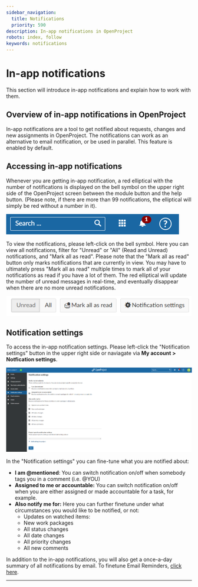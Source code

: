```yaml
---
sidebar_navigation:
  title: Notifications
  priority: 590
description: In-app notifications in OpenProject
robots: index, follow
keywords: notifications
---
```

# In-app notifications

This section will introduce in-app notifications and explain how to work with them. 



## Overview of in-app notifications in OpenProject

In-app notifications are a tool to get notified about requests, changes and new assignments in OpenProject. The notifications can work as an alternative to email notification, or be used in parallel. This feature is enabled by default.

## Accessing in-app notifications

Whenever you are getting in-app notification, a red elliptical with the number of notifications is displayed on the bell symbol on the upper right side of the OpenProject screen between the module button and the help button. (Please note, if there are more than 99 notifications, the elliptical will simply be red without a number in it).

![notifications](IaN-1.PNG)

To view the notifications, please left-click on the bell symbol. Here you can view all notifications, filter for "Unread" or "All" (Read and Unread) notifications, and "Mark all as read". Please note that the "Mark all as read" button only marks notifications that are currently in view. You may have to ultimately press "Mark all as read" multiple times to mark all of your notifications as read if you have a lot of them. The red elliptical will update the number of unread messages in real-time, and eventually disappear when there are no more unread notifications.

![notifications](IaN-2.PNG)

## Notification settings

To access the in-app notification settings. Please left-click the "Notification settings" button in the upper right side or naviagate via **My account > Notfication settings**.

![notifications](IaN-3.PNG)

In the "Notification settings" you can fine-tune what you are notified about:

- **I am @mentioned**: You can switch notification on/off  when somebody tags you in a comment (i.e. @YOU)
- **Assigned to me or accountable:** You can switch notification on/off when you are either assigned or made accountable for a task, for example.
- **Also notify me for:** Here you can further finetune under what circumstances you would like to be notified, or not:
  - Updates on watched items:
  - New work packages
  - All status changes
  - All date changes
  - All priority changes
  - All new comments


In addition to the in-app notifications, you will also get a once-a-day summary of all notifications by email. To finetune Email Reminders, [click here](../../getting-started/my-account#email-reminders).

___



